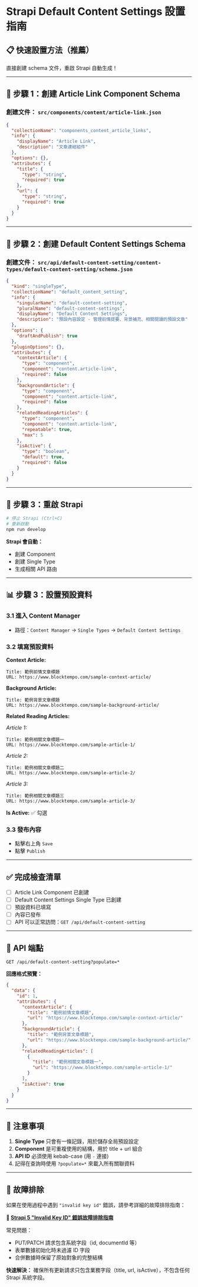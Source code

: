 # Strapi Default Content Settings 設置指南

## 📋 **快速設置方法（推薦）**

直接創建 schema 文件，重啟 Strapi 自動生成！

---

## 🔧 **步驟 1：創建 Article Link Component Schema**

### **創建文件：** `src/components/content/article-link.json`

```json
{
  "collectionName": "components_content_article_links",
  "info": {
    "displayName": "Article Link",
    "description": "文章連結組件"
  },
  "options": {},
  "attributes": {
    "title": {
      "type": "string",
      "required": true
    },
    "url": {
      "type": "string",
      "required": true
    }
  }
}
```

---

## 🔧 **步驟 2：創建 Default Content Settings Schema**

### **創建文件：** `src/api/default-content-setting/content-types/default-content-setting/schema.json`

```json
{
  "kind": "singleType",
  "collectionName": "default_content_setting",
  "info": {
    "singularName": "default-content-setting",
    "pluralName": "default-content-settings",
    "displayName": "Default Content Settings",
    "description": "預設內容設定 - 管理前情提要、背景補充、相關閱讀的預設文章"
  },
  "options": {
    "draftAndPublish": true
  },
  "pluginOptions": {},
  "attributes": {
    "contextArticle": {
      "type": "component",
      "component": "content.article-link",
      "required": false
    },
    "backgroundArticle": {
      "type": "component",
      "component": "content.article-link",
      "required": false
    },
    "relatedReadingArticles": {
      "type": "component",
      "component": "content.article-link",
      "repeatable": true,
      "max": 5
    },
    "isActive": {
      "type": "boolean",
      "default": true,
      "required": false
    }
  }
}
```

---

## 🔧 **步驟 3：重啟 Strapi**

```bash
# 停止 Strapi (Ctrl+C)
# 重新啟動
npm run develop
```

**Strapi 會自動：**
- 創建 Component
- 創建 Single Type
- 生成相關 API 路由

---

## 📊 **步驟 3：設置預設資料**

### **3.1 進入 Content Manager**
- 路徑：`Content Manager` → `Single Types` → `Default Content Settings`

### **3.2 填寫預設資料**

**Context Article:**
```
Title: 範例前情文章標題
URL: https://www.blocktempo.com/sample-context-article/
```

**Background Article:**
```
Title: 範例背景文章標題
URL: https://www.blocktempo.com/sample-background-article/
```

**Related Reading Articles:**

*Article 1:*
```
Title: 範例相關文章標題一
URL: https://www.blocktempo.com/sample-article-1/
```

*Article 2:*
```
Title: 範例相關文章標題二
URL: https://www.blocktempo.com/sample-article-2/
```

*Article 3:*
```
Title: 範例相關文章標題三
URL: https://www.blocktempo.com/sample-article-3/
```

**Is Active:** ✅ 勾選

### **3.3 發布內容**
- 點擊右上角 `Save`
- 點擊 `Publish`

---

## ✅ **完成檢查清單**

- [ ] Article Link Component 已創建
- [ ] Default Content Settings Single Type 已創建
- [ ] 預設資料已填寫
- [ ] 內容已發布
- [ ] API 可以正常訪問：`GET /api/default-content-setting`

---

## 🔗 **API 端點**

```
GET /api/default-content-setting?populate=*
```

**回應格式預覽：**
```json
{
  "data": {
    "id": 1,
    "attributes": {
      "contextArticle": {
        "title": "範例前情文章標題",
        "url": "https://www.blocktempo.com/sample-context-article/"
      },
      "backgroundArticle": {
        "title": "範例背景文章標題", 
        "url": "https://www.blocktempo.com/sample-background-article/"
      },
      "relatedReadingArticles": [
        {
          "title": "範例相關文章標題一",
          "url": "https://www.blocktempo.com/sample-article-1/"
        }
      ],
      "isActive": true
    }
  }
}
```

---

## 📝 **注意事項**

1. **Single Type** 只會有一條記錄，用於儲存全局預設設定
2. **Component** 是可重複使用的結構，用於 title + url 組合
3. **API ID** 必須使用 kebab-case (用 `-` 連接)
4. 記得在查詢時使用 `?populate=*` 來載入所有關聯資料

---

## 🚨 **故障排除**

如果在使用過程中遇到 `"invalid key id"` 錯誤，請參考詳細的故障排除指南：

**📖 [Strapi 5 "Invalid Key ID" 錯誤故障排除指南](./troubleshooting-invalid-id-errors.md)**

常見問題：
- PUT/PATCH 請求包含系統字段（id, documentId 等）
- 表單數據初始化時未過濾 ID 字段
- 合併數據時保留了原始對象的完整結構

**快速解決：** 確保所有更新請求只包含業務字段（title, url, isActive），不包含任何 Strapi 系統字段。 